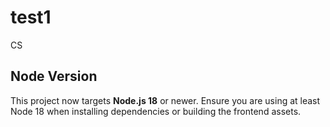 # test1
CS

## Node Version

This project now targets **Node.js 18** or newer. Ensure you are using at least
Node 18 when installing dependencies or building the frontend assets.
